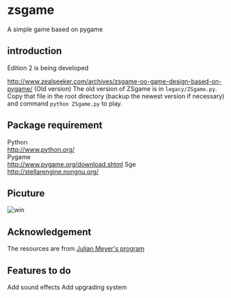 # zsgame
A simple game based on pygame



## introduction  

Edition 2 is being developed

http://www.zealseeker.com/archives/zsgame-oo-game-design-based-on-pygame/  (Old version)
The old version of ZSgame is in `legacy/ZSgame.py`. Copy that file in the root directory (backup the newest version if necessary) and command `python ZSgame.py` to play.

## Package requirement
Python   
http://www.python.org/  
Pygame  
http://www.pygame.org/download.shtml
Sge
http://stellarengine.nongnu.org/

## Picuture
![win](http://7xkr9z.com1.z0.glb.clouddn.com/blog_zsgame_win.png)

## Acknowledgement
The resources are from [Julian Meyer's program](http://www.raywenderlich.com/24252/beginning-game-programming-for-teens-with-python)

## Features to do
Add sound effects
Add upgrading system
